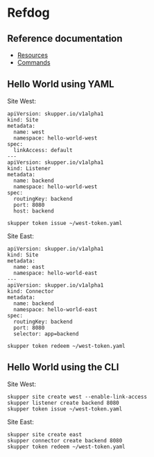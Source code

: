 # Refdog

## Reference documentation

<!-- - [Concepts](concepts/index.html) -->
- [Resources](resources/index.html)
- [Commands](commands/index.html)

## Hello World using YAML

Site West:

~~~
apiVersion: skupper.io/v1alpha1
kind: Site
metadata:
  name: west
  namespace: hello-world-west
spec:
  linkAccess: default
---
apiVersion: skupper.io/v1alpha1
kind: Listener
metadata:
  name: backend
  namespace: hello-world-west
spec:
  routingKey: backend
  port: 8080
  host: backend
~~~

~~~
skupper token issue ~/west-token.yaml
~~~

Site East:

~~~
apiVersion: skupper.io/v1alpha1
kind: Site
metadata:
  name: east
  namespace: hello-world-east
---
apiVersion: skupper.io/v1alpha1
kind: Connector
metadata:
  name: backend
  namespace: hello-world-east
spec:
  routingKey: backend
  port: 8080
  selector: app=backend
~~~

~~~
skupper token redeem ~/west-token.yaml
~~~

## Hello World using the CLI

Site West:

~~~
skupper site create west --enable-link-access
skupper listener create backend 8080
skupper token issue ~/west-token.yaml
~~~

Site East:

~~~
skupper site create east
skupper connector create backend 8080
skupper token redeem ~/west-token.yaml
~~~
